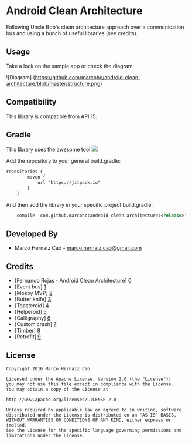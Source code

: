 Android Clean Architecture
==============

Following Uncle Bob's clean architecture approach over a communication bus and using a bunch of useful libraries (see credits).

Usage
-----

Take a look on the sample app or check the diagram:

![Diagram] (https://github.com/marcohc/android-clean-architecture/blob/master/structure.png)

Compatibility
-------------

This library is compatible from API 15.

Gradle
------

This library uses the awesome tool [![](https://jitpack.io/v/marcohc/android-clean-architecture.svg)](https://jitpack.io/#marcohc/android-clean-architecture)

Add the repository to your general build.gradle:

``` xml
repositories {
	    maven {
	        url "https://jitpack.io"
	    }
	}
```

And then add the library in your specific project build.gradle:

``` xml
    compile 'com.github.marcohc:android-clean-architecture:<release>'
```

Developed By
------------

* Marco Hernaiz Cao - <marco.hernaiz.cao@gmail.com>

Credits
-------

* [Fernando Rojas - Android Clean Architecture] [0]
* [Event bus] [1]
* [Mosby MVP] [2]
* [Butter knife] [3]
* [Toasteroid] [4]
* [Helperoid] [5]
* [Calligraphy] [6]
* [Custom crash] [7]
* [Timber] [8]
* [Retrofit] [9]

License
-------

    Copyright 2016 Marco Hernaiz Cao

    Licensed under the Apache License, Version 2.0 (the "License");
    you may not use this file except in compliance with the License.
    You may obtain a copy of the License at

    http://www.apache.org/licenses/LICENSE-2.0

    Unless required by applicable law or agreed to in writing, software
    distributed under the License is distributed on an "AS IS" BASIS,
    WITHOUT WARRANTIES OR CONDITIONS OF ANY KIND, either express or implied.
    See the License for the specific language governing permissions and
    limitations under the License.
    
[0]: https://github.com/android10/Android-CleanArchitecture
[1]: https://github.com/greenrobot/eventbus
[2]: https://github.com/sockeqwe/mosby
[3]: https://github.com/jakewharton/butterknife
[4]: https://github.com/marcohc/toasteroid
[5]: https://github.com/marcohc/helperoid
[6]: https://github.com/chrisjenx/calligraphy
[7]: https://github.com/Ereza/CustomActivityOnCrash
[8]: https://github.com/JakeWharton/timber
[9]: https://github.com/square/retrofit
